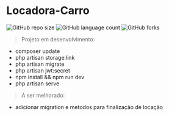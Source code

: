 # Locadora-Carro



![GitHub repo size](https://img.shields.io/github/repo-size/iuricode/README-template?style=for-the-badge)
![GitHub language count](https://img.shields.io/github/languages/count/iuricode/README-template?style=for-the-badge)
![GitHub forks](https://img.shields.io/github/forks/iuricode/README-template?style=for-the-badge)

> Projeto em desenvolvimento:

- composer update
- php artisan storage:link
- php artisan migrate
- php artisan jwt:secret
- npm install && npm run dev
- php artisan serve

> A ser melhorado:

- adicionar migration e metodos para finalização de locação